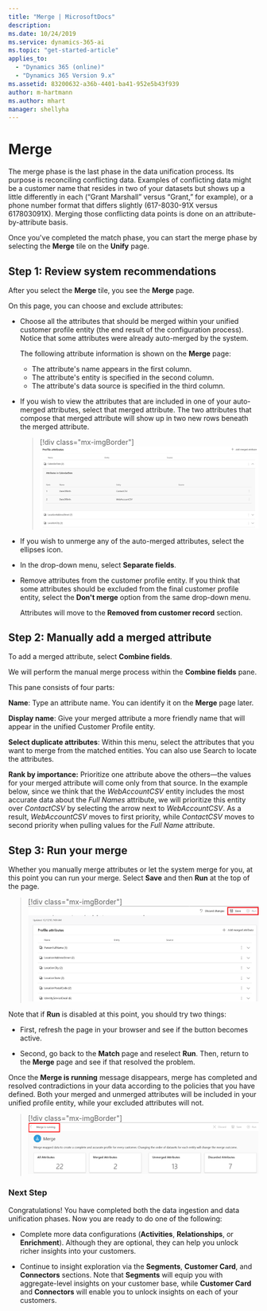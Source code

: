 ```yaml
---
title: "Merge | MicrosoftDocs"
description: 
ms.date: 10/24/2019
ms.service: dynamics-365-ai
ms.topic: "get-started-article"
applies_to: 
  - "Dynamics 365 (online)"
  - "Dynamics 365 Version 9.x"
ms.assetid: 83200632-a36b-4401-ba41-952e5b43f939
author: m-hartmann
ms.author: mhart
manager: shellyha
---
```

# Merge

The merge phase is the last phase in the data unification process. Its purpose is reconciling conflicting data. Examples of conflicting data might be a customer name that resides in two of your datasets but shows up a little differently in each (“Grant Marshall” versus “Grant,” for example), or a phone number format that differs slightly (617-8030-91X versus 617803091X). Merging those conflicting data points is done on an attribute-by-attribute basis. 

Once you've completed the match phase, you can start the merge phase by selecting the **Merge** tile on the **Unify** page.

## Step 1: Review system recommendations

After you select the **Merge** tile, you see the **Merge** page.

On this page, you can choose and exclude attributes:

- Choose all the attributes that should be merged within your unified customer profile entity (the end result of the configuration process). Notice that some attributes were already auto-merged by the system.

   The following attribute information is shown on the **Merge** page:

   - The attribute's name appears in the first column.
   - The attribute's entity is specified in the second column.
   - The attribute's data source is specified in the third column.
   
- If you wish to view the attributes that are included in one of your auto-merged attributes, select that merged attribute. The two attributes that compose that merged attribute will show up in two new rows beneath the merged attribute.

   > [!div class="mx-imgBorder"] 
   > ![Select merged attribute](media/configure-data-merge-profile-attributes.png "Select merged attribute")

- If you wish to unmerge any of the auto-merged attributes, select the ellipses icon.
  
-  In the drop-down menu, select **Separate fields**.

- Remove attributes from the customer profile entity. If you think that some attributes should be excluded from the final customer profile entity, select the  **Don't merge** option from the same drop-down menu.

   Attributes will move to the **Removed from customer record** section.

## Step 2: Manually add a merged attribute

To add a merged attribute, select **Combine fields**.

We will perform the manual merge process within the **Combine fields** pane.

This pane consists of four parts:

**Name**: Type an attribute name. You can identify it on the **Merge** page later.

**Display name**: Give your merged attribute a more friendly name that will appear in the unified Customer Profile entity. 

**Select duplicate attributes**: Within this menu, select the attributes that you want to merge from the matched entities. You can also use Search to locate the attributes. 

**Rank by importance:** Prioritize one attribute above the others—the values for your merged attribute will come only from that source. In the example below, since we think that the *WebAccountCSV* entity includes the most accurate data about the *Full Names* attribute, we will prioritize this entity over *ContactCSV* by selecting the arrow next to *WebAccountCSV*. As a result, *WebAccountCSV* moves to first priority, while *ContactCSV* moves to second priority when pulling values for the *Full Name* attribute.

## Step 3: Run your merge

Whether you manually merge attributes or let the system merge for you, at this point you can run your merge. Select **Save** and then **Run** at the top of the page.

> [!div class="mx-imgBorder"] 
> ![Data merge Save and Run](media/configure-data-merge-save-run.png "Data merge Save and Run")

Note that if **Run** is disabled at this point, you should try two things:

- First, refresh the page in your browser and see if the button becomes active.

- Second, go back to the **Match** page and reselect **Run**. Then, return to the **Merge** page and see if that resolved the problem.

Once the **Merge is running** message disappears, merge has completed and resolved contradictions in your data according to the policies that you have defined. Both your merged and unmerged attributes will be included in your unified profile entity, while your excluded attributes will not.

> [!div class="mx-imgBorder"] 
> ![Data merge in progress](media/configure-data-merge-image17.png "Data merge in progress")

### Next Step

Congratulations! You have completed both the data ingestion and data unification phases. Now you are ready to do one of the following:

- Complete more data configurations (**Activities**, **Relationships**, or **Enrichment**). Although they are  optional, they can help you unlock richer insights into your customers. 

- Continue to insight exploration via the **Segments**, **Customer Card**, and **Connectors** sections. Note that **Segments** will equip you with aggregate-level insights on your customer base, while **Customer Card** and **Connectors** will enable you to unlock insights on each of your customers.
